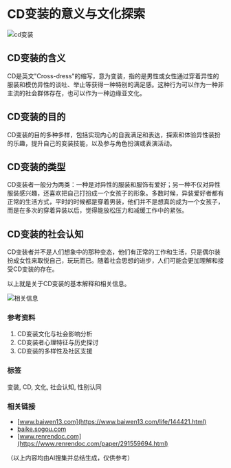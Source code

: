 # CD变装的意义与文化探索

![cd变装](https://p1.ssl.qhimg.com/t11098f6bcdb2077acde31bc67b.png)

## CD变装的含义

CD是英文"Cross-dress"的缩写，意为变装，指的是男性或女性通过穿着异性的服装和模仿异性的谈吐、举止等获得一种特别的满足感。这种行为可以作为一种非主流的社会群体存在，也可以作为一种边缘亚文化。

## CD变装的目的

CD变装的目的多种多样，包括实现内心的自我满足和表达，探索和体验异性装扮的乐趣，提升自己的变装技能，以及参与角色扮演或表演活动。

## CD变装的类型

CD变装者一般分为两类：一种是对异性的服装和服饰有爱好；另一种不仅对异性服装感兴趣，还喜欢把自己打扮成一个女孩子的形象。多数时候，异装爱好者都有正常的生活方式，平时的时候都是穿着男装，他们并不是想真的成为一个女孩子，而是在多次的穿着异装以后，觉得能放松压力和减缓工作中的紧张。

## CD变装的社会认知

CD变装者并不是人们想象中的那种变态，他们有正常的工作和生活，只是偶尔装扮成女性来取悦自己，玩玩而已。随着社会思想的进步，人们可能会更加理解和接受CD变装的存在。

以上就是关于CD变装的基本解释和相关信息。

![相关信息](https://ns.chat.360.cn/zhaomi-so/cd8933b9dcc0f3acedd4d3d751ff992a.png)

### 参考资料

1. CD变装文化与社会影响分析
2. CD变装者心理特征与历史探讨
3. CD变装的多样性及社区支援

### 标签
变装, CD, 文化, 社会认知, 性别认同

### 相关链接
- [www.baiwen13.com](https://www.baiwen13.com/life/144421.html)
- [baike.sogou.com](https://baike.sogou.com/v7635379.htm)
- [www.renrendoc.com](https://www.renrendoc.com/paper/291559694.html) 

（以上内容均由AI搜集并总结生成，仅供参考）